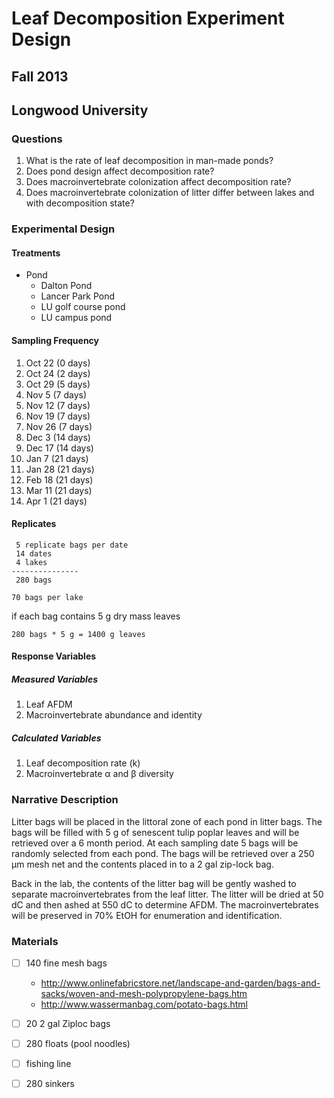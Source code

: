 # Leaf Decomposition Experiment Design
## Fall 2013
## Longwood University

### Questions

1. What is the rate of leaf decomposition in man-made ponds?
2. Does pond design affect decomposition rate?
3. Does macroinvertebrate colonization affect decomposition rate?
4. Does macroinvertebrate colonization of litter differ between lakes and with decomposition state?

### Experimental Design

#### Treatments

* Pond
    * Dalton Pond
    * Lancer Park Pond
    * LU golf course pond
    * LU campus pond

#### Sampling Frequency

1.  Oct 22 (0 days)
2.  Oct 24 (2 days)
3.  Oct 29 (5 days)
4.  Nov 5  (7 days)
5.  Nov 12 (7 days)
6.  Nov 19 (7 days)
7.  Nov 26 (7 days) 
8.  Dec 3  (14 days)
9.  Dec 17 (14 days)
10. Jan 7  (21 days)
11. Jan 28 (21 days)
12. Feb 18 (21 days)
13. Mar 11 (21 days)
14. Apr 1  (21 days)

#### Replicates

     5 replicate bags per date
     14 dates
     4 lakes
    ---------------
     280 bags 

    70 bags per lake

if each bag contains 5 g dry mass leaves

    280 bags * 5 g = 1400 g leaves

#### Response Variables

##### Measured Variables

1. Leaf AFDM
2. Macroinvertebrate abundance and identity

##### Calculated Variables

1. Leaf decomposition rate (k)
2. Macroinvertebrate &alpha; and &beta; diversity

### Narrative Description

Litter bags will be placed in the littoral zone of each pond in litter bags.  The bags will be filled with 5 g of senescent tulip poplar leaves and will be retrieved over a 6 month period. At each sampling date 5 bags will be randomly selected from each pond.  The bags will be retrieved over a 250 &mu;m mesh net and the contents placed in to a 2 gal zip-lock bag.

Back in the lab, the contents of the litter bag will be gently washed to separate macroinvertebrates from the leaf litter.  The litter will be dried at 50 dC and then ashed at 550 dC to determine AFDM.  The macroinvertebrates will be preserved in 70% EtOH for enumeration and identification.  

### Materials

* [ ] 140 fine mesh bags
    * http://www.onlinefabricstore.net/landscape-and-garden/bags-and-sacks/woven-and-mesh-polypropylene-bags.htm
    * http://www.wassermanbag.com/potato-bags.html

* [ ] 20 2 gal Ziploc bags

* [ ] 280 floats (pool noodles)

* [ ] fishing line

* [ ] 280 sinkers 


